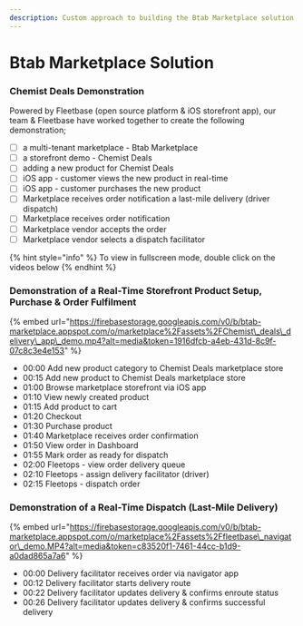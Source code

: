 ```yaml
---
description: Custom approach to building the Btab Marketplace solution.
---
```


# Btab Marketplace Solution

### Chemist Deals Demonstration

Powered by Fleetbase \(open source platform & iOS storefront app\), our team & Fleetbase have worked together to create the following demonstration;

* [ ] a multi-tenant marketplace - Btab Marketplace
* [ ] a storefront demo - Chemist Deals
* [ ] adding a new product for Chemist Deals
* [ ] iOS app - customer views the new product in real-time
* [ ] iOS app - customer purchases the new product
* [ ] Marketplace receives order notification a last-mile delivery \(driver dispatch\)
* [ ] Marketplace receives order notification
* [ ] Marketplace vendor accepts the order
* [ ] Marketplace vendor selects a dispatch facilitator

{% hint style="info" %}
To view in fullscreen mode, double click on the videos below
{% endhint %}

### Demonstration of a Real-Time Storefront Product Setup, Purchase & Order Fulfilment

{% embed url="https://firebasestorage.googleapis.com/v0/b/btab-marketplace.appspot.com/o/marketplace%2Fassets%2FChemist\_deals\_delivery\_app\_demo.mp4?alt=media&token=1916dfcb-a4eb-431d-8c9f-07c8c3e4e153" %}



* 00:00 Add new product category to Chemist Deals marketplace store 
* 00:15 Add new product to Chemist Deals marketplace store 
* 01:00 Browse marketplace storefront via iOS app 
* 01:10 View newly created product 
* 01:15 Add product to cart 
* 01:20 Checkout 
* 01:30 Purchase product 
* 01:40 Marketplace receives order confirmation 
* 01:50 View order in Dashboard 
* 01:55 Mark order as ready for dispatch 
* 02:00 Fleetops - view order delivery queue 
* 02:10 Fleetops - assign delivery facilitator \(driver\) 
* 02:15 Fleetops - dispatch order

### Demonstration of a Real-Time Dispatch \(Last-Mile Delivery\)

{% embed url="https://firebasestorage.googleapis.com/v0/b/btab-marketplace.appspot.com/o/marketplace%2Fassets%2Ffleetbase\_navigator\_demo.MP4?alt=media&token=c83520f1-7461-44cc-b1d9-a0dad865a7a6" %}

* 00:00 Delivery facilitator receives order via navigator app 
* 00:12 Delivery facilitator starts delivery route 
* 00:22 Delivery facilitator updates delivery & confirms enroute status 
* 00:26 Delivery facilitator updates delivery & confirms successful delivery

